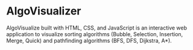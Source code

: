 # AlgoVisualizer
AlgoVisualize built  with HTML, CSS, and JavaScript is an interactive web application to visualize sorting algorithms (Bubble, Selection, Insertion, Merge, Quick) and pathfinding algorithms (BFS, DFS, Dijkstra, A*).

